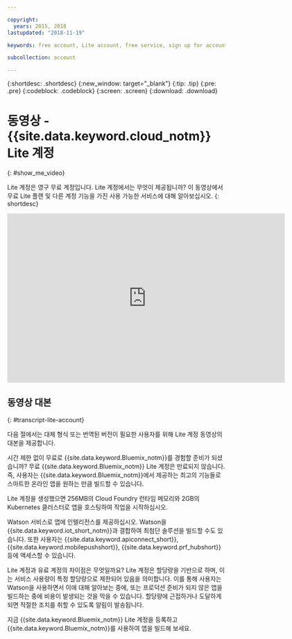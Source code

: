 ```yaml
---

copyright:
  years: 2015, 2018
lastupdated: "2018-11-19"

keywords: free account, Lite account, free service, sign up for account, Lite account video

subcollection: account

---
```


{:shortdesc: .shortdesc}
{:new_window: target="_blank"}
{:tip: .tip}
{:pre: .pre}
{:codeblock: .codeblock}
{:screen: .screen}
{:download: .download}

# 동영상 - {{site.data.keyword.cloud_notm}} Lite 계정
{: #show_me_video}

Lite 계정은 영구 무료 계정입니다. Lite 계정에서는 무엇이 제공됩니까? 이 동영상에서 무료 Lite 플랜 및 다른 계정 기능을 가진 사용 가능한 서비스에 대해 알아보십시오.
{: shortdesc}

<p>
  <div class="embed-responsive embed-responsive-16by9">
    <iframe class="embed-responsive-item" id="youtubeplayer" title="IBM Cloud Lite 계정" type="text/html" width="640" height="390" src="https://www.youtube.com/embed/0rMYXcbpHbI" frameborder="0" webkitallowfullscreen mozallowfullscreen allowfullscreen> </iframe>
  </div>
</p>

## 동영상 대본
{: #transcript-lite-account}

다음 절에서는 대체 형식 또는 번역된 버전이 필요한 사용자를 위해 Lite 계정 동영상의 대본을 제공합니다.

시간 제한 없이 무료로 {{site.data.keyword.Bluemix_notm}}를 경험할 준비가 되셨습니까? 무료 {{site.data.keyword.Bluemix_notm}} Lite 계정은 만료되지 않습니다. 즉, 사용자는 {{site.data.keyword.Bluemix_notm}}에서 제공하는 최고의 기능들로 스마트한 온라인 앱을 원하는 만큼 빌드할 수 있습니다.

Lite 계정을 생성했으면 256MB의 Cloud Foundry 런타임 메모리와 2GB의 Kubernetes 클러스터로 앱을 호스팅하여 작업을 시작하십시오.

Watson 서비스로 앱에 인텔리전스를 제공하십시오. Watson을 {{site.data.keyword.iot_short_notm}}과 결합하여 최첨단 솔루션을 빌드할 수도 있습니다. 또한 사용자는 {{site.data.keyword.apiconnect_short}}, {{site.data.keyword.mobilepushshort}}, {{site.data.keyword.prf_hubshort}} 등에 액세스할 수 있습니다.

Lite 계정과 유료 계정의 차이점은 무엇일까요? Lite 계정은 할당량을 기반으로 하며, 이는 서비스 사용량이 특정 할당량으로 제한되어 있음을 의미합니다. 이를 통해 사용자는 Watson을 사용하면서 이에 대해 알아보는 중에, 또는 프로덕션 준비가 되지 않은 앱을 빌드하는 중에 비용이 발생되는 것을 막을 수 있습니다. 할당량에 근접하거나 도달하게 되면 적절한 조치를 취할 수 있도록 알림이 발송됩니다.

지금 {{site.data.keyword.Bluemix_notm}} Lite 계정을 등록하고 {{site.data.keyword.Bluemix_notm}}를 사용하여 앱을 빌드해 보세요.
